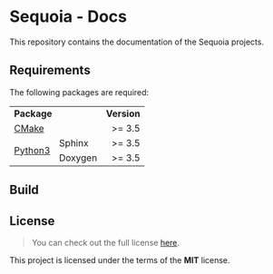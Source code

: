 # Sequoia - Docs

This repository contains the documentation of the Sequoia projects.

## Requirements

The following packages are required:

<table>
  <tr>
    <td colspan="2"><b>Package</b></td>
    <td><b>Version</b></td>
 </tr>
  
  <!-- CMake -->
  <tr>
    <td colspan="2"><a href="https://cmake.org/download/">CMake</a></td>
    <td align="right"><div>>= 3.5</div></td>
  </tr>
  
  <!-- Python -->
  <tr>
    <td rowspan="2"><a href=" https://www.python.org/downloads/">Python3</a></td>
    <td>Sphinx</td>
    <td colspan="1" align="right"><div>>= 3.5</div></td>
  </tr>
  <tr>
    <td>Doxygen</td>
    <td align="right"><div>>= 3.5</div></td>
  </tr>
</table>

## Build
 
## License

> You can check out the full license [here](LICENSE.txt).

This project is licensed under the terms of the **MIT** license.